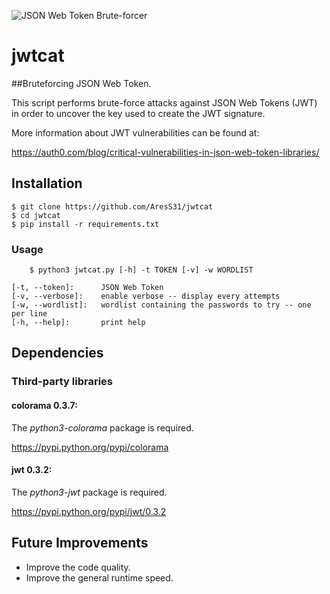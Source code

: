 ![JSON Web Token Brute-forcer](images/jwtcat_logo)
# jwtcat
##Bruteforcing JSON Web Token.

This script performs brute-force attacks against JSON Web Tokens (JWT) in order to uncover the key used to create the JWT signature. 

More information about JWT vulnerabilities can be found at:

<https://auth0.com/blog/critical-vulnerabilities-in-json-web-token-libraries/>

## Installation
	$ git clone https://github.com/AresS31/jwtcat
	$ cd jwtcat
    $ pip install -r requirements.txt

### Usage
        $ python3 jwtcat.py [-h] -t TOKEN [-v] -w WORDLIST

    [-t, --token]:      JSON Web Token 
    [-v, --verbose]:    enable verbose -- display every attempts 
    [-w, --wordlist]:   wordlist containing the passwords to try -- one per line
    [-h, --help]:       print help

## Dependencies
### Third-party libraries
#### colorama 0.3.7:
The *python3-colorama* package is required. 

<https://pypi.python.org/pypi/colorama>

#### jwt 0.3.2: 
The *python3-jwt* package is required. 

<https://pypi.python.org/pypi/jwt/0.3.2>  

## Future Improvements
* Improve the code quality.
* Improve the general runtime speed.